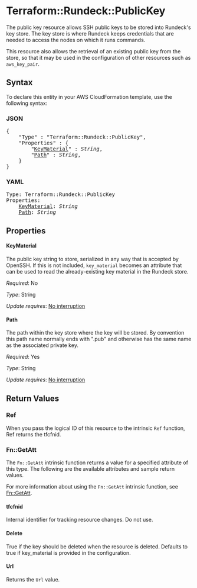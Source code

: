 # Terraform::Rundeck::PublicKey

The public key resource allows SSH public keys to be stored into Rundeck's key store.
The key store is where Rundeck keeps credentials that are needed to access the nodes on which
it runs commands.

This resource also allows the retrieval of an existing public key from the store, so that it
may be used in the configuration of other resources such as ``aws_key_pair``.

## Syntax

To declare this entity in your AWS CloudFormation template, use the following syntax:

### JSON

<pre>
{
    "Type" : "Terraform::Rundeck::PublicKey",
    "Properties" : {
        "<a href="#keymaterial" title="KeyMaterial">KeyMaterial</a>" : <i>String</i>,
        "<a href="#path" title="Path">Path</a>" : <i>String</i>,
    }
}
</pre>

### YAML

<pre>
Type: Terraform::Rundeck::PublicKey
Properties:
    <a href="#keymaterial" title="KeyMaterial">KeyMaterial</a>: <i>String</i>
    <a href="#path" title="Path">Path</a>: <i>String</i>
</pre>

## Properties

#### KeyMaterial

The public key string to store, serialized in any way that is accepted
by OpenSSH. If this is not included, ``key_material`` becomes an attribute that can be used
to read the already-existing key material in the Rundeck store.

_Required_: No

_Type_: String

_Update requires_: [No interruption](https://docs.aws.amazon.com/AWSCloudFormation/latest/UserGuide/using-cfn-updating-stacks-update-behaviors.html#update-no-interrupt)

#### Path

The path within the key store where the key will be stored. By convention
this path name normally ends with ".pub" and otherwise has the same name as the associated
private key.

_Required_: Yes

_Type_: String

_Update requires_: [No interruption](https://docs.aws.amazon.com/AWSCloudFormation/latest/UserGuide/using-cfn-updating-stacks-update-behaviors.html#update-no-interrupt)

## Return Values

### Ref

When you pass the logical ID of this resource to the intrinsic `Ref` function, Ref returns the tfcfnid.

### Fn::GetAtt

The `Fn::GetAtt` intrinsic function returns a value for a specified attribute of this type. The following are the available attributes and sample return values.

For more information about using the `Fn::GetAtt` intrinsic function, see [Fn::GetAtt](https://docs.aws.amazon.com/AWSCloudFormation/latest/UserGuide/intrinsic-function-reference-getatt.html).

#### tfcfnid

Internal identifier for tracking resource changes. Do not use.

#### Delete

True if the key should be deleted when the resource is deleted.
Defaults to true if key_material is provided in the configuration.

#### Url

Returns the <code>Url</code> value.


